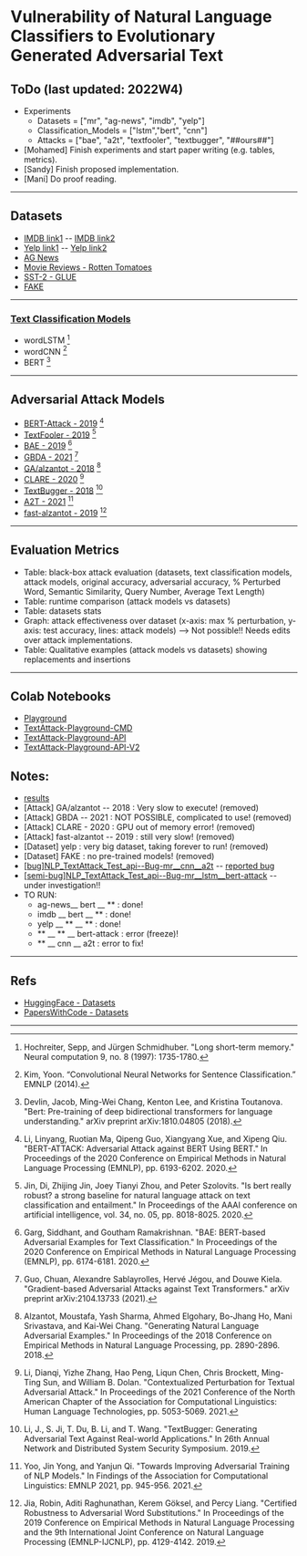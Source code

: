 # Vulnerability of Natural Language Classifiers to Evolutionary Generated Adversarial Text

## ToDo (last updated: 2022W4)
- Experiments
  - Datasets = ["mr", "ag-news", "imdb", "yelp"]
  - Classification_Models = ["lstm","bert", "cnn"]
  - Attacks = ["bae", "a2t", "textfooler", "textbugger", "##ours##"]
- [Mohamed] Finish experiments and start paper writing (e.g. tables, metrics).
- [Sandy] Finish proposed implementation.
- [Mani] Do proof reading.
---
## Datasets
- [IMDB link1](https://datasets.imdbws.com) -- [IMDB link2](http://ai.stanford.edu/~amaas/data/sentiment/)
- [Yelp link1](https://www.yelp.com/dataset) -- [Yelp link2](https://www.kaggle.com/yelp-dataset/yelp-dataset)
- [AG News](http://groups.di.unipi.it/~gulli/AG_corpus_of_news_articles.html)
- [Movie Reviews - Rotten Tomatoes](https://www.cs.cornell.edu/people/pabo/movie-review-data/)
- [SST-2 - GLUE](https://gluebenchmark.com)
- [FAKE](https://www.kaggle.com/c/fake-news/data)
---
### [Text Classification Models](https://textattack.readthedocs.io/en/latest/3recipes/models.html)
- wordLSTM [^1]
- wordCNN [^2]
- BERT [^3]
---
## Adversarial Attack Models 
- [BERT-Attack - 2019](https://github.com/LinyangLee/BERT-Attack) [^4]
- [TextFooler - 2019](https://github.com/jind11/TextFooler) [^5]
- [BAE - 2019](https://github.com/QData/TextAttack) [^6]
- [GBDA - 2021](https://github.com/facebookresearch/text-adversarial-attack) [^7] 
- [GA/alzantot - 2018](https://github.com/QData/TextAttack) [^8]
- [CLARE - 2020](https://github.com/QData/TextAttack) [^9]
- [TextBugger - 2018](https://github.com/QData/TextAttack) [^10]
- [A2T - 2021](https://github.com/QData/TextAttack) [^11]
- [fast-alzantot - 2019](https://github.com/QData/TextAttack) [^12]
---
## Evaluation Metrics
- Table: black-box attack evaluation (datasets, text classification models, attack models, original accuracy, adversarial accuracy, % Perturbed Word, Semantic Similarity, Query Number, Average Text Length)
- Table: runtime comparison (attack models vs datasets)
- Table: datasets stats
- Graph: attack effectiveness over dataset (x-axis: max % perturbation, y-axis: test accuracy, lines: attack models) --> Not possible!! Needs edits over attack implementations.
- Table: Qualitative examples (attack models vs datasets) showing replacements and insertions
---
## Colab Notebooks
- [Playground](https://colab.research.google.com/drive/1Hs_E6F0_h5AYhUj3o5wNI5LeF5Ashk8p?usp=sharing)
- [TextAttack-Playground-CMD](https://colab.research.google.com/drive/1rRdiD5oQy_ohHrIDF4Nsal7Fdom-Q2D-?usp=sharing)
- [TextAttack-Playground-API](https://colab.research.google.com/drive/1uU4xYNGfpvv-H2eirRr9U67GYTkMoBnm?usp=sharing)
- [TextAttack-Playground-API-V2](https://colab.research.google.com/drive/1seoSdC419jxFsJotr3m39AIhjDuV21co?usp=sharing)

## Notes:
- [results](https://drive.google.com/drive/folders/1jnI7Tqe-zkJEIScX-vYyj-c2bGGpx5FZ?usp=sharing)
- [Attack] GA/alzantot -- 2018 : Very slow to execute! (removed)
- [Attack] GBDA -- 2021 : NOT POSSIBLE, complicated to use! (removed)
- [Attack] CLARE - 2020 : GPU out of memory error! (removed)
- [Attack] fast-alzantot -- 2019 : still very slow! (removed)
- [Dataset] yelp : very big dataset, taking forever to run! (removed)
- [Dataset] FAKE : no pre-trained models! (removed)
- [[bug]NLP_TextAttack_Test_api--Bug-mr__cnn__a2t](https://colab.research.google.com/drive/10pV0ArRPIG0DjmgPjIXZhldCLRAciYbP?usp=sharing) -- [reported bug](https://github.com/QData/TextAttack/issues/601)
- [[semi-bug]NLP_TextAttack_Test_api--Bug-mr__lstm__bert-attack](https://colab.research.google.com/drive/1Efk4dp9gHrtvTkSIv_KxY8l6J808BCx1?usp=sharing) -- under investigation!!
- TO RUN:
  -  ag-news__ bert __ ** : done!
  -  imdb __ bert __ ** : done!
  -  yelp __ ** __ ** : done!
  -  ** __ ** __ bert-attack : error (freeze)!
  -  ** __ cnn __ a2t : error to fix!

---
## Refs
- [HuggingFace - Datasets](https://huggingface.co/datasets)
- [PapersWithCode - Datasets](https://paperswithcode.com/task/text-classification)

---

[^1]: Hochreiter, Sepp, and Jürgen Schmidhuber. "Long short-term memory." Neural computation 9, no. 8 (1997): 1735-1780.
[^2]: Kim, Yoon. “Convolutional Neural Networks for Sentence Classification.” EMNLP (2014).
[^3]: Devlin, Jacob, Ming-Wei Chang, Kenton Lee, and Kristina Toutanova. "Bert: Pre-training of deep bidirectional transformers for language understanding." arXiv preprint arXiv:1810.04805 (2018). 
[^4]: Li, Linyang, Ruotian Ma, Qipeng Guo, Xiangyang Xue, and Xipeng Qiu. "BERT-ATTACK: Adversarial Attack against BERT Using BERT." In Proceedings of the 2020 Conference on Empirical Methods in Natural Language Processing (EMNLP), pp. 6193-6202. 2020.
[^5]: Jin, Di, Zhijing Jin, Joey Tianyi Zhou, and Peter Szolovits. "Is bert really robust? a strong baseline for natural language attack on text classification and entailment." In Proceedings of the AAAI conference on artificial intelligence, vol. 34, no. 05, pp. 8018-8025. 2020.
[^6]: Garg, Siddhant, and Goutham Ramakrishnan. "BAE: BERT-based Adversarial Examples for Text Classification." In Proceedings of the 2020 Conference on Empirical Methods in Natural Language Processing (EMNLP), pp. 6174-6181. 2020.
[^7]: Guo, Chuan, Alexandre Sablayrolles, Hervé Jégou, and Douwe Kiela. "Gradient-based Adversarial Attacks against Text Transformers." arXiv preprint arXiv:2104.13733 (2021).
[^8]: Alzantot, Moustafa, Yash Sharma, Ahmed Elgohary, Bo-Jhang Ho, Mani Srivastava, and Kai-Wei Chang. "Generating Natural Language Adversarial Examples." In Proceedings of the 2018 Conference on Empirical Methods in Natural Language Processing, pp. 2890-2896. 2018.
[^9]: Li, Dianqi, Yizhe Zhang, Hao Peng, Liqun Chen, Chris Brockett, Ming-Ting Sun, and William B. Dolan. "Contextualized Perturbation for Textual Adversarial Attack." In Proceedings of the 2021 Conference of the North American Chapter of the Association for Computational Linguistics: Human Language Technologies, pp. 5053-5069. 2021.
[^10]: Li, J., S. Ji, T. Du, B. Li, and T. Wang. "TextBugger: Generating Adversarial Text Against Real-world Applications." In 26th Annual Network and Distributed System Security Symposium. 2019.
[^11]: Yoo, Jin Yong, and Yanjun Qi. "Towards Improving Adversarial Training of NLP Models." In Findings of the Association for Computational Linguistics: EMNLP 2021, pp. 945-956. 2021.
[^12]: Jia, Robin, Aditi Raghunathan, Kerem Göksel, and Percy Liang. "Certified Robustness to Adversarial Word Substitutions." In Proceedings of the 2019 Conference on Empirical Methods in Natural Language Processing and the 9th International Joint Conference on Natural Language Processing (EMNLP-IJCNLP), pp. 4129-4142. 2019.
